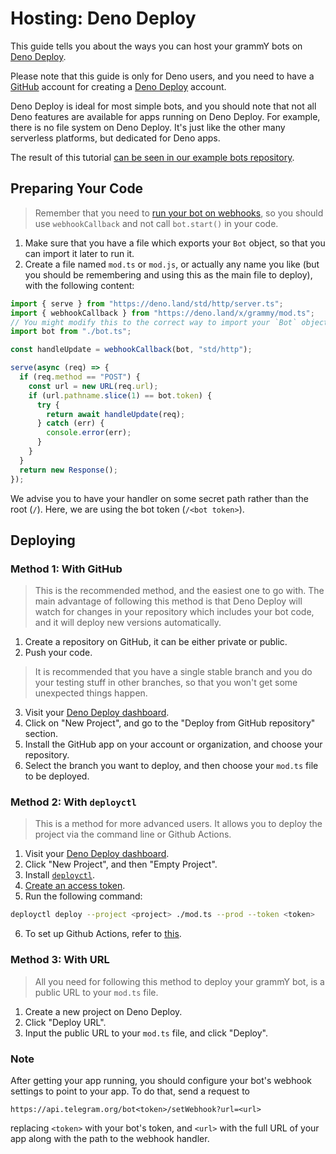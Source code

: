# Hosting: Deno Deploy

<Tag type="deno"/>

This guide tells you about the ways you can host your grammY bots on [Deno Deploy](https://deno.com/deploy).

Please note that this guide is only for Deno users, and you need to have a [GitHub](https://github.com) account for creating a [Deno Deploy](https://deno.com/deploy) account.

Deno Deploy is ideal for most simple bots, and you should note that not all Deno features are available for apps running on Deno Deploy.
For example, there is no file system on Deno Deploy.
It's just like the other many serverless platforms, but dedicated for Deno apps.

The result of this tutorial [can be seen in our example bots repository](https://github.com/grammyjs/examples/tree/main/deno-deploy).

## Preparing Your Code

> Remember that you need to [run your bot on webhooks](../guide/deployment-types.md#how-to-use-webhooks), so you should use `webhookCallback` and not call `bot.start()` in your code.

1. Make sure that you have a file which exports your `Bot` object, so that you can import it later to run it.
2. Create a file named `mod.ts` or `mod.js`, or actually any name you like (but you should be remembering and using this as the main file to deploy), with the following content:

```ts
import { serve } from "https://deno.land/std/http/server.ts";
import { webhookCallback } from "https://deno.land/x/grammy/mod.ts";
// You might modify this to the correct way to import your `Bot` object.
import bot from "./bot.ts";

const handleUpdate = webhookCallback(bot, "std/http");

serve(async (req) => {
  if (req.method == "POST") {
    const url = new URL(req.url);
    if (url.pathname.slice(1) == bot.token) {
      try {
        return await handleUpdate(req);
      } catch (err) {
        console.error(err);
      }
    }
  }
  return new Response();
});
```

We advise you to have your handler on some secret path rather than the root (`/`).
Here, we are using the bot token (`/<bot token>`).

## Deploying

### Method 1: With GitHub

> This is the recommended method, and the easiest one to go with.
> The main advantage of following this method is that Deno Deploy will watch for changes in your repository which includes your bot code, and it will deploy new versions automatically.

1. Create a repository on GitHub, it can be either private or public.
2. Push your code.

> It is recommended that you have a single stable branch and you do your testing stuff in other branches, so that you won't get some unexpected things happen.

3. Visit your [Deno Deploy dashboard](https://dash.deno.com/projects).
4. Click on "New Project", and go to the "Deploy from GitHub repository" section.
5. Install the GitHub app on your account or organization, and choose your repository.
6. Select the branch you want to deploy, and then choose your `mod.ts` file to be deployed.

### Method 2: With `deployctl`

> This is a method for more advanced users. It allows you to deploy the project via the command line or Github Actions.

1. Visit your [Deno Deploy dashboard](https://dash.deno.com/projects).
2. Click "New Project", and then "Empty Project".
3. Install [`deployctl`](https://github.com/denoland/deployctl).
4. [Create an access token](https://dash.deno.com/user/access-tokens).
5. Run the following command:

```bash
deployctl deploy --project <project> ./mod.ts --prod --token <token>
```

6. To set up Github Actions, refer to [this](https://github.com/denoland/deployctl/blob/main/action/README.md).

### Method 3: With URL

> All you need for following this method to deploy your grammY bot, is a public URL to your `mod.ts` file.

1. Create a new project on Deno Deploy.
2. Click "Deploy URL".
3. Input the public URL to your `mod.ts` file, and click "Deploy".

### Note

After getting your app running, you should configure your bot's webhook settings to point to your app.
To do that, send a request to

```md:no-line-numbers
https://api.telegram.org/bot<token>/setWebhook?url=<url>
```

replacing `<token>` with your bot's token, and `<url>` with the full URL of your app along with the path to the webhook handler.
